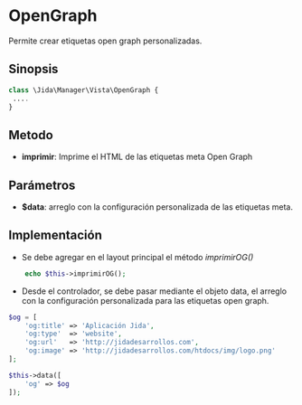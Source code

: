# OpenGraph

Permite crear etiquetas open graph personalizadas.

Sinopsis
---
```php
class \Jida\Manager\Vista\OpenGraph {
 ....
}
```

Metodo
--
- **imprimir**: Imprime el HTML de las etiquetas meta Open Graph

Parámetros
--
- **$data**: arreglo con la configuración personalizada de las etiquetas meta.

Implementación
---
- Se debe agregar en el layout principal el método _imprimirOG()_
```php
    echo $this->imprimirOG();
```
- Desde el controlador, se debe pasar mediante el objeto data, el arreglo con la configuración personalizada para las etiquetas open graph. 
```php
$og = [
    'og:title' => 'Aplicación Jida',
    'og:type'  => 'website',
    'og:url'   => 'http://jidadesarrollos.com',
    'og:image' => 'http://jidadesarrollos.com/htdocs/img/logo.png'
];

$this->data([
    'og' => $og
]);
```
